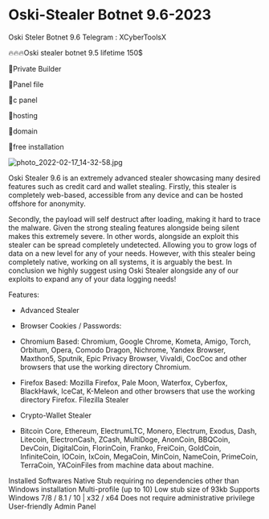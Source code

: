 # Oski-Stealer Botnet 9.6-2023

Oski Steler Botnet 9.6  Telegram : XCyberToolsX

🔥🔥🔥Oski stealer botnet 9.5 lifetime 150$

📍Private Builder

📍Panel file

📍c panel 

📍hosting 

📍domain

📍free installation

<img src="https://resimupload.org/images/2023/04/02/photo_2022-02-17_14-32-58.jpg" alt="photo_2022-02-17_14-32-58.jpg" border="0" />

Oski Stealer 9.6 is an extremely advanced stealer showcasing many desired features such as credit card and wallet stealing. Firstly, this stealer is completely web-based, accessible from any device and can be hosted offshore for anonymity.

Secondly, the payload will self destruct after loading, making it hard to trace the malware. Given the strong stealing features alongside being silent makes this extremely severe. In other words, alongside an exploit this stealer can be spread completely undetected. Allowing you to grow logs of data on a new level for any of your needs. However, with this stealer being completely native, working on all systems, it is arguably the best. In conclusion we highly suggest using Oski Stealer alongside any of our exploits to expand any of your data logging needs!

Features:

- Advanced Stealer

- Browser Cookies / Passwords:

- Chromium Based: Chromium, Google Chrome, Kometa, Amigo, Torch, Orbitum, Opera, Comodo Dragon, Nichrome, Yandex Browser, Maxthon5, Sputnik, Epic Privacy Browser, Vivaldi, CocCoc and other browsers that use the working directory Chromium.

- Firefox Based: Mozilla Firefox, Pale Moon, Waterfox, Cyberfox, BlackHawk, IceCat, K-Meleon and other browsers that use the working directory Firefox.
Filezilla Stealer

- Crypto-Wallet Stealer

- Bitcoin Core, Ethereum, ElectrumLTC, Monero, Electrum, Exodus, Dash, Litecoin, ElectronCash, ZCash, MultiDoge, AnonCoin, BBQCoin, DevCoin, DigitalCoin, FlorinCoin, Franko, FreiCoin, GoldCoin, InfiniteCoin, IOCoin, IxCoin, MegaCoin, MinCoin, NameCoin, PrimeCoin, TerraCoin, YACoinFiles from machine data about machine.

Installed Softwares
Native Stub requiring no dependencies other than Windows installation
Multi-profile (up to 10)
Low stub size of 93kb
Supports Windows 7/8 / 8.1 / 10 | x32 / x64
Does not require administrative privilege
User-friendly Admin Panel

